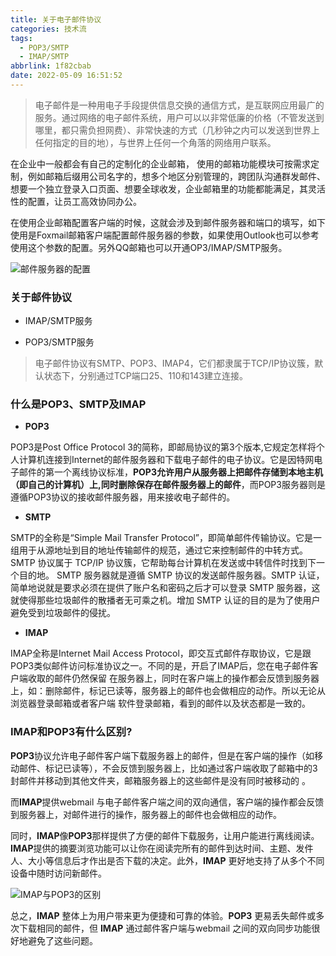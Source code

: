 ```yaml
---
title: 关于电子邮件协议
categories: 技术流
tags:
  - POP3/SMTP
  - IMAP/SMTP
abbrlink: 1f82cbab
date: 2022-05-09 16:51:52
---
```


> 电子邮件是一种用电子手段提供信息交换的通信方式，是互联网应用最广的服务。通过网络的电子邮件系统，用户可以以非常低廉的价格（不管发送到哪里，都只需负担网费）、非常快速的方式（几秒钟之内可以发送到世界上任何指定的目的地），与世界上任何一个角落的网络用户联系。

<!-- more -->

在企业中一般都会有自己的定制化的企业邮箱， 使用的邮箱功能模块可按需求定制，例如邮箱后缀用公司名字的，想多个地区分别管理的，跨团队沟通群发邮件、想要一个独立登录入口页面、想要全球收发，企业邮箱里的功能都能满足，其灵活性的配置，让员工高效协同办公。

在使用企业邮箱配置客户端的时候，这就会涉及到邮件服务器和端口的填写，如下使用是Foxmail邮箱客户端配置邮件服务器的参数，如果使用Outlook也可以参考使用这个参数的配置。另外QQ邮箱也可以开通OP3/IMAP/SMTP服务。

![邮件服务器的配置](https://gitcode.net/weixin_44008788/images/-/raw/master/hexo/mail_protocol.png)

### 关于邮件协议

- IMAP/SMTP服务

- POP3/SMTP服务

> 电子邮件协议有SMTP、POP3、IMAP4，它们都隶属于TCP/IP协议簇，默认状态下，分别通过TCP端口25、110和143建立连接。

### 什么是POP3、SMTP及IMAP

- **POP3**

POP3是Post Office Protocol 3的简称，即邮局协议的第3个版本,它规定怎样将个人计算机连接到Internet的邮件服务器和下载电子邮件的电子协议。它是因特网电子邮件的第一个离线协议标准，**POP3允许用户从服务器上把邮件存储到本地主机（即自己的计算机）上,同时删除保存在邮件服务器上的邮件**，而POP3服务器则是遵循POP3协议的接收邮件服务器，用来接收电子邮件的。

- **SMTP**

SMTP的全称是“Simple Mail Transfer Protocol”，即简单邮件传输协议。它是一组用于从源地址到目的地址传输邮件的规范，通过它来控制邮件的中转方式。SMTP 协议属于 TCP/IP 协议簇，它帮助每台计算机在发送或中转信件时找到下一个目的地。
SMTP 服务器就是遵循 SMTP 协议的发送邮件服务器。SMTP 认证，简单地说就是要求必须在提供了账户名和密码之后才可以登录 SMTP 服务器，这就使得那些垃圾邮件的散播者无可乘之机。增加 SMTP 认证的目的是为了使用户避免受到垃圾邮件的侵扰。

- **IMAP**

IMAP全称是Internet Mail Access Protocol，即交互式邮件存取协议，它是跟POP3类似邮件访问标准协议之一。不同的是，开启了IMAP后，您在电子邮件客户端收取的邮件仍然保留 在服务器上，同时在客户端上的操作都会反馈到服务器上，如：删除邮件，标记已读等，服务器上的邮件也会做相应的动作。所以无论从浏览器登录邮箱或者客户端 软件登录邮箱，看到的邮件以及状态都是一致的。

### IMAP和POP3有什么区别?

**POP3**协议允许电子邮件客户端下载服务器上的邮件，但是在客户端的操作（如移动邮件、标记已读等），不会反馈到服务器上，比如通过客户端收取了邮箱中的3封邮件并移动到其他文件夹，邮箱服务器上的这些邮件是没有同时被移动的 。

而**IMAP**提供webmail 与电子邮件客户端之间的双向通信，客户端的操作都会反馈到服务器上，对邮件进行的操作，服务器上的邮件也会做相应的动作。

同时，**IMAP**像**POP3**那样提供了方便的邮件下载服务，让用户能进行离线阅读。**IMAP**提供的摘要浏览功能可以让你在阅读完所有的邮件到达时间、主题、发件人、大小等信息后才作出是否下载的决定。此外，**IMAP** 更好地支持了从多个不同设备中随时访问新邮件。

![IMAP与POP3的区别](https://gitcode.net/weixin_44008788/images/-/raw/master/hexo/mail_protocol_table.jpg)

总之，**IMAP** 整体上为用户带来更为便捷和可靠的体验。**POP3** 更易丢失邮件或多次下载相同的邮件，但 **IMAP** 通过邮件客户端与webmail 之间的双向同步功能很好地避免了这些问题。

